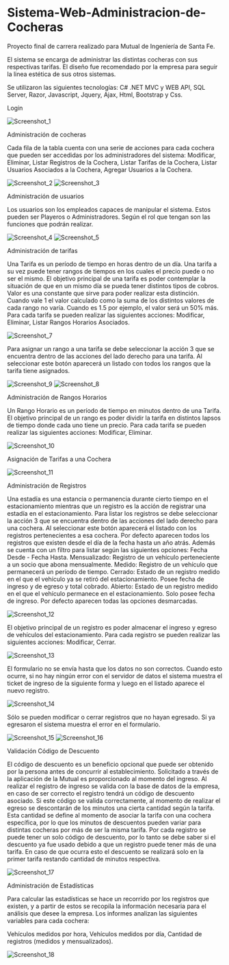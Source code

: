 # Sistema-Web-Administracion-de-Cocheras
Proyecto final de carrera realizado para Mutual de Ingeniería de Santa Fe.

El sistema se encarga de administrar las distintas cocheras con sus respectivas tarifas. El diseño fue recomendado por la empresa para seguir la linea estética de sus otros sistemas. 

Se utilizaron las siguientes tecnologías: C# .NET MVC y WEB API, SQL Server, Razor, Javascript, Jquery, Ajax, Html, Bootstrap y Css. 

Login

![Screenshot_1](https://user-images.githubusercontent.com/45102218/104094892-7ce40600-5272-11eb-8be1-b74957f4089e.png)

Administración de cocheras

Cada fila de la tabla cuenta con una serie de acciones para cada cochera que pueden ser accedidas por los administradores del sistema:
Modificar,
Eliminar,
Listar Registros de la Cochera,
Listar Tarifas de la Cochera,
Listar Usuarios Asociados a la Cochera,
Agregar Usuarios a la Cochera.

![Screenshot_2](https://user-images.githubusercontent.com/45102218/104094919-adc43b00-5272-11eb-9c0d-81381da9e028.png)
![Screenshot_3](https://user-images.githubusercontent.com/45102218/104094924-b288ef00-5272-11eb-8539-be3b7244e8e3.png)


Administración de usuarios

Los usuarios son los empleados capaces de manipular el sistema. Estos pueden ser Playeros o Administradores. Según el rol que tengan son las funciones que podrán realizar.

![Screenshot_4](https://user-images.githubusercontent.com/45102218/104095115-ddc00e00-5273-11eb-9c43-fe8776671981.png)
![Screenshot_5](https://user-images.githubusercontent.com/45102218/104095119-e0226800-5273-11eb-9d9f-aebc3fabe438.png)

Administración de tarifas

Una Tarifa es un período de tiempo en horas dentro de un día. Una tarifa a su vez puede tener rangos de tiempos en los cuales el precio puede o no ser el mismo. 
El objetivo principal de una tarifa es poder contemplar la situación de que en un mismo día se pueda tener distintos tipos de cobros. Valor es una constante que sirve para poder realizar esta distinción. Cuando vale 1 el valor calculado como la suma de los distintos valores de cada rango no varía. Cuando es 1.5 por ejemplo, el valor será un 50% más.
Para cada tarifa se pueden realizar las siguientes acciones:
Modificar,
Eliminar,
Listar Rangos Horarios Asociados.

![Screenshot_7](https://user-images.githubusercontent.com/45102218/104095187-2d9ed500-5274-11eb-8626-05551fb641d9.png)

Para asignar un rango a una tarifa se debe seleccionar la acción 3 que se encuentra dentro de las acciones del lado derecho para una tarifa. Al seleccionar este botón aparecerá un listado con todos los rangos que la tarifa tiene asignados. 

![Screenshot_9](https://user-images.githubusercontent.com/45102218/104095448-989cdb80-5275-11eb-8749-5756ffd6a425.png)
![Screenshot_8](https://user-images.githubusercontent.com/45102218/104095396-57a4c700-5275-11eb-82f6-302aacd7d031.png)

Administración de Rangos Horarios

Un Rango Horario es un período de tiempo en minutos dentro de una Tarifa. El objetivo principal de un rango es poder dividir la tarifa en distintos lapsos de tiempo donde cada uno tiene un precio. 
Para cada tarifa se pueden realizar las siguientes acciones:
Modificar,
Eliminar.

![Screenshot_10](https://user-images.githubusercontent.com/45102218/104095501-e9accf80-5275-11eb-9ca5-8ae842238127.png)

Asignación de Tarifas a una Cochera

![Screenshot_11](https://user-images.githubusercontent.com/45102218/104095584-7192d980-5276-11eb-97d6-e9be3685fe9b.png)

Administración de Registros

Una estadía es una estancia o permanencia durante cierto tiempo en el estacionamiento mientras que un registro es la acción de registrar una estadía en el estacionamiento.
Para listar los registros se debe seleccionar la acción 3 que se encuentra dentro de las acciones del lado derecho para una cochera. Al seleccionar este botón aparecerá el listado con los registros pertenecientes a esa cochera. Por defecto aparecen todos los registros que existen desde el día de la fecha hasta un año atrás. Además se cuenta con un filtro para listar según las siguientes opciones:
Fecha Desde - Fecha Hasta.
Mensualizado: Registro de un vehículo perteneciente a un socio que abona mensualmente.
Medido: Registro de un vehículo que permanecerá un período de tiempo.
Cerrado: Estado de un registro medido en el que el vehículo ya se retiró del estacionamiento. Posee fecha de ingreso y de egreso y total cobrado.
Abierto: Estado de un registro medido en el que el vehículo permanece en el estacionamiento. Solo posee fecha de ingreso.
Por defecto aparecen todas las opciones desmarcadas.
    
![Screenshot_12](https://user-images.githubusercontent.com/45102218/104095634-b159c100-5276-11eb-96be-1ab2516ee5ed.png)

El objetivo principal de un registro es poder almacenar el ingreso y egreso de vehículos del estacionamiento.
Para cada registro se pueden realizar las siguientes acciones:
Modificar,
Cerrar.

![Screenshot_13](https://user-images.githubusercontent.com/45102218/104095664-e108c900-5276-11eb-8701-e15cfba4bd69.png)

El formulario no se envía hasta que los datos no son correctos. Cuando esto ocurre, si no hay ningún error con el servidor de datos el sistema muestra el ticket de ingreso de la siguiente forma y luego en el listado aparece el nuevo registro.

![Screenshot_14](https://user-images.githubusercontent.com/45102218/104095684-00075b00-5277-11eb-97e0-4bd513b7c962.png)

Sólo se pueden modificar o cerrar registros que no hayan egresado. Si ya egresaron el sistema muestra el error en el formulario.

![Screenshot_15](https://user-images.githubusercontent.com/45102218/104095721-3ba22500-5277-11eb-8113-950803de083f.png) 
![Screenshot_16](https://user-images.githubusercontent.com/45102218/104095722-3e047f00-5277-11eb-9aea-70d998077666.png)

Validación Código de Descuento

El código de descuento es un beneficio opcional que puede ser obtenido por la persona antes de concurrir al establecimiento. Solicitado a través de la aplicación de la Mutual es proporcionado al momento del ingreso. Al realizar el registro de ingreso se valida con la base de datos de la empresa, en caso de ser correcto el registro tendrá un código de descuento asociado. Si este código se valida correctamente, al momento de realizar el egreso se descontarán de los minutos una cierta cantidad según la tarifa. Esta cantidad se define al momento de asociar la tarifa con una cochera específica, por lo que los minutos de descuentos pueden variar para distintas cocheras por más de ser la misma tarifa. 
Por cada registro se puede tener un solo código de descuento, por lo tanto se debe saber si el descuento ya fue usado debido a que un registro puede tener más de una tarifa. En caso de que ocurra esto el descuento se realizará solo en la primer tarifa restando cantidad de minutos respectiva. 

![Screenshot_17](https://user-images.githubusercontent.com/45102218/104095824-bcf9b780-5277-11eb-8eb5-5e20dfcfb281.png)

Administración de Estadísticas

Para calcular las estadísticas se hace un recorrido por los registros que existen, y a partir de estos se recopila la información necesaria para el análisis que desee la empresa. Los informes analizan las siguientes variables para cada cochera:

Vehículos medidos por hora,
Vehículos medidos por día,
Cantidad de registros (medidos y mensualizados).

![Screenshot_18](https://user-images.githubusercontent.com/45102218/104095871-f7fbeb00-5277-11eb-855f-d5d439f85a60.png)


